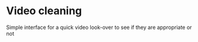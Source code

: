 # Video cleaning

Simple interface for a quick video look-over to see if they are appropriate or not 

